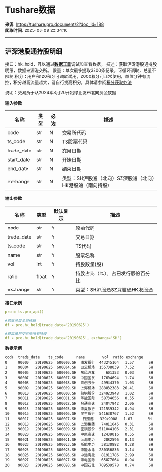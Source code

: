 # Tushare数据

**来源**: https://tushare.pro/document/2?doc_id=188  
**爬取时间**: 2025-08-09 22:34:10

---

## 沪深港股通持股明细

接口：hk\_hold，可以通过[**数据工具**](https://tushare.pro/webclient/)调试和查看数据。
描述：获取沪深港股通持股明细，数据来源港交所。
限量：单次最多提取3800条记录，可循环调取，总量不限制
积分：用户积120积分可调取试用，2000积分可正常使用，单位分钟有流控，积分越高流量越大，请自行提高积分，具体请参阅[积分获取办法](https://tushare.pro/document/1?doc_id=13)

说明：交易所于从2024年8月20开始停止发布北向资金数据

**输入参数**

| 名称 | 类型 | 必选 | 描述 |
| --- | --- | --- | --- |
| code | str | N | 交易所代码 |
| ts\_code | str | N | TS股票代码 |
| trade\_date | str | N | 交易日期 |
| start\_date | str | N | 开始日期 |
| end\_date | str | N | 结束日期 |
| exchange | str | N | 类型：SH沪股通（北向）SZ深股通（北向）HK港股通（南向持股） |

**输出参数**

| 名称 | 类型 | 默认显示 | 描述 |
| --- | --- | --- | --- |
| code | str | Y | 原始代码 |
| trade\_date | str | Y | 交易日期 |
| ts\_code | str | Y | TS代码 |
| name | str | Y | 股票名称 |
| vol | int | Y | 持股数量(股) |
| ratio | float | Y | 持股占比（%），占已发行股份百分比 |
| exchange | str | Y | 类型：SH沪股通SZ深股通HK港股通 |

**接口示例**

```yaml
pro = ts.pro_api()

#获取单日全部持股
df = pro.hk_hold(trade_date='20190625')

#获取单日交易所所有持股
df = pro.hk_hold(trade_date='20190625', exchange='SH')
```

**数据示例**

```
code  trade_date    ts_code      name        vol  ratio exchange
0     90000   20190625  600000.SH  浦发银行  443245164   1.57       SH
1     90004   20190625  600004.SH  白云机场  155708039   7.52       SH
2     90006   20190625  600006.SH  东风汽车     601353   0.03       SH
3     90007   20190625  600007.SH  中国国贸   17604694   1.74       SH
4     90008   20190625  600008.SH  首创股份   49944370   1.03       SH
5     90009   20190625  600009.SH  上海机场  288832383  26.41       SH
6     90010   20190625  600010.SH  包钢股份  324923948   1.02       SH
7     90011   20190625  600011.SH  华能国际   58734656   0.55       SH
8     90012   20190625  600012.SH  皖通高速   24047942   2.06       SH
9     90015   20190625  600015.SH  华夏银行  121539342   0.94       SH
10    90016   20190625  600016.SH  民生银行  541638767   1.52       SH
11    90017   20190625  600017.SH   日照港   32949908   1.07       SH
12    90018   20190625  600018.SH  上港集团   74011645   0.31       SH
13    90019   20190625  600019.SH  宝钢股份  511044106   2.31       SH
14    90020   20190625  600020.SH  中原高速   12439016   0.55       SH
15    90021   20190625  600021.SH  上海电力    2882596   0.13       SH
16    90023   20190625  600023.SH  浙能电力   38130882   0.28       SH
17    90025   20190625  600025.SH  华能水电  280356836   3.14       SH
18    90026   20190625  600026.SH  中远海能   81911786   2.99       SH
19    90027   20190625  600027.SH  华电国际   65877064   0.94       SH
20    90028   20190625  600028.SH  中国石化  709509578   0.74       SH
```
